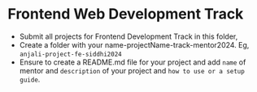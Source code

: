 # Frontend Web Development Track

- Submit all projects for Frontend Development Track in this folder, 
- Create a folder with your name-projectName-track-mentor2024. Eg, `anjali-project-fe-siddhi2024`
- Ensure to create a README.md file for your project and add `name` of mentor and `description` of your project and `how to use or a setup guide`.